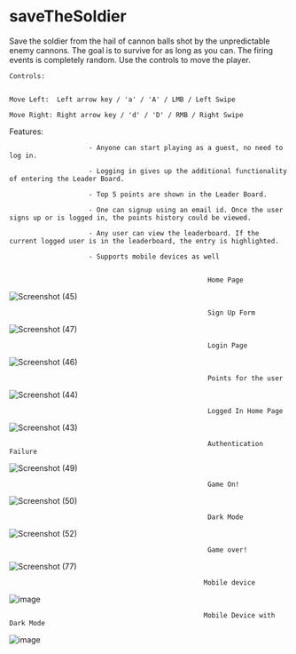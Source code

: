 # saveTheSoldier
Save the soldier from the hail of cannon balls shot by the unpredictable enemy cannons.
The goal is to survive for as long as you can.
The firing events is completely random.
Use the controls to move the player.

    Controls:


    Move Left:  Left arrow key / 'a' / 'A' / LMB / Left Swipe 
                                                      
    Move Right: Right arrow key / 'd' / 'D' / RMB / Right Swipe

Features:

                        - Anyone can start playing as a guest, no need to log in.

                        - Logging in gives up the additional functionality of entering the Leader Board.

                        - Top 5 points are shown in the Leader Board.

                        - One can signup using an email id. Once the user signs up or is logged in, the points history could be viewed.

                        - Any user can view the leaderboard. If the current logged user is in the leaderboard, the entry is highlighted.

                        - Supports mobile devices as well


                                                      Home Page

![Screenshot (45)](https://user-images.githubusercontent.com/61205415/166637542-9a5d6668-20f9-4aca-807b-c5483e142530.png)

                                                      Sign Up Form

![Screenshot (47)](https://user-images.githubusercontent.com/61205415/166637563-32b175bc-6400-4c94-8cc5-6682c97085c9.png)

                                                      Login Page

![Screenshot (46)](https://user-images.githubusercontent.com/61205415/166637569-0f6f6592-68d7-4990-9240-401b06715b6a.png)

                                                      Points for the user

![Screenshot (44)](https://user-images.githubusercontent.com/61205415/166637623-5334a403-2347-43d2-bed0-37a51b6c7a36.png)

                                                      Logged In Home Page

![Screenshot (43)](https://user-images.githubusercontent.com/61205415/166637629-9dfb5956-412d-444f-8349-8f924bec83c3.png)
 
                                                      Authentication Failure


![Screenshot (49)](https://user-images.githubusercontent.com/61205415/166637635-01c8a563-1a3c-479d-bc79-76bcc5212270.png)

                                                      Game On!

![Screenshot (50)](https://user-images.githubusercontent.com/61205415/166637645-e71bf2b2-2960-4565-8e8d-3e3fdb8a547d.png)

                                                      Dark Mode

![Screenshot (52)](https://user-images.githubusercontent.com/61205415/166637650-ad033573-3cbd-4db1-9ae6-33df89b7fb1e.png)

                                                      Game over!

![Screenshot (77)](https://user-images.githubusercontent.com/61205415/180303393-c666fd15-5d89-46f2-a6cf-a11c7c680737.png)

                                                     Mobile device 
![image](https://user-images.githubusercontent.com/61205415/180734635-65186d2e-60bc-4ece-96a8-e565850afd12.png)


                                                     Mobile Device with Dark Mode

![image](https://user-images.githubusercontent.com/61205415/180734721-80cad135-5c39-4400-bccc-4e02717e65cb.png)


